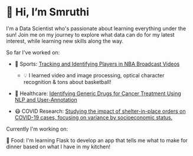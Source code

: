 <h1> 👋 Hi, I’m Smruthi </h1>

I'm a Data Scientist who's passionate about learning everything under the sun! 
Join me on my journey to explore what data can do for my latest interest, while learning new skills along the way.

So far I've worked on:

- 🏀 Sports: <a href=https://github.com/nalin1096/DS5500_Player_Tracking_and_Identification_NBA> Tracking and Identifying Players in NBA Broadcast Videos </a>
   - 💡 I learned video and image processing, optical character recognition & tons about basketball!

- 💊 Healthcare: <a href=https://github.com/sejaldua/IBM-research-challenge> Identifying Generic Drugs for Cancer Treatment Using NLP and User-Annotation </a>
- 😷 COVID Research: <a href=https://github.com/smruthiramesh/MIT_COVID-19_Datathon> Studying the impact of shelter-in-place orders on COVID-19 cases, focusing on variance by socioeconomic status. </a>

Currently I'm working on:

🌭 Food: I'm learning Flask to develop an app that tells me what to make for dinner based on what I have in my kitchen!

<!---
smruthiramesh/smruthiramesh is a ✨ special ✨ repository because its `README.md` (this file) appears on your GitHub profile.
You can click the Preview link to take a look at your changes.
--->

